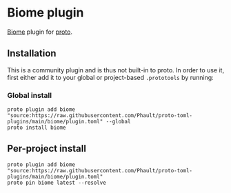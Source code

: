 # Biome plugin

[Biome](https://biomejs.dev) plugin for [proto](https://github.com/moonrepo/proto).

## Installation

This is a community plugin and is thus not built-in to proto. In order to use it, first either add it to your global or project-based `.prototools` by running:

### Global install

```shell
proto plugin add biome "source:https://raw.githubusercontent.com/Phault/proto-toml-plugins/main/biome/plugin.toml" --global
proto install biome
```

## Per-project install

```shell
proto plugin add biome "source:https://raw.githubusercontent.com/Phault/proto-toml-plugins/main/biome/plugin.toml"
proto pin biome latest --resolve
```
